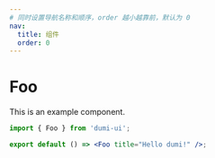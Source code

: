 ```yaml
---
# 同时设置导航名称和顺序，order 越小越靠前，默认为 0
nav:
  title: 组件
  order: 0
---
```


# Foo

This is an example component.

```jsx
import { Foo } from 'dumi-ui';

export default () => <Foo title="Hello dumi!" />;
```
